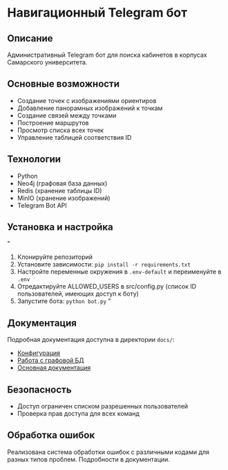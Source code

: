 # Навигационный Telegram бот

## Описание
Административный Telegram бот для поиска кабинетов в корпусах Самарского университета.

## Основные возможности
- Создание точек с изображениями ориентиров
- Добавление панорамных изображений к точкам
- Создание связей между точками
- Построение маршрутов
- Просмотр списка всех точек
- Управление таблицей соответствия ID

## Технологии
- Python
- Neo4j (графовая база данных)
- Redis (хранение таблицы ID)
- MinIO (хранение изображений)
- Telegram Bot API

## Установка и настройка
"
1. Клонируйте репозиторий
2. Установите зависимости: `pip install -r requirements.txt`
3. Настройте переменные окружения в `.env-default` и переименуйте в `.env`
4. Отредактируйте ALLOWED_USERS в src/config.py (список ID пользователей, имеющих доступ к боту)
4. Запустите бота: `python bot.py`
"

## Документация
Подробная документация доступна в директории `docs/`:
- [Конфигурация](docs/config.md)
- [Работа с графовой БД](docs/graph.md)
- [Основная документация](docs/main.md)

## Безопасность
- Доступ ограничен списком разрешенных пользователей
- Проверка прав доступа для всех команд

## Обработка ошибок
Реализована система обработки ошибок с различными кодами для разных типов проблем. Подробности в документации.
